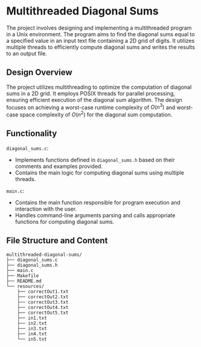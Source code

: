 # Multithreaded Diagonal Sums
The project involves designing and implementing a multithreaded program in a Unix environment. The program aims to find the diagonal sums equal to a specified value in an input text file containing a 2D grid of digits. It utilizes multiple threads to efficiently compute diagonal sums and writes the results to an output file.

## Design Overview
The project utilizes multithreading to optimize the computation of diagonal sums in a 2D grid. It employs POSIX threads for parallel processing, ensuring efficient execution of the diagonal sum algorithm. The design focuses on achieving a worst-case runtime complexity of $`O(n^3)`$ and worst-case space complexity of $`O(n^2)`$ for the diagonal sum computation.

## Functionality
`diagonal_sums.c`:
- Implements functions defined in `diagonal_sums.h` based on their comments and examples provided.
- Contains the main logic for computing diagonal sums using multiple threads.

`main.c`:
- Contains the main function responsible for program execution and interaction with the user.
- Handles command-line arguments parsing and calls appropriate functions for computing diagonal sums.

## File Structure and Content
```
multithreaded-diagonal-sums/
├── diagonal_sums.c
├── diagonal_sums.h
├── main.c
├── Makefile
├── README.md
└── resources/
    ├── correctOut1.txt
    ├── correctOut2.txt
    ├── correctOut3.txt
    ├── correctOut4.txt
    ├── correctOut5.txt
    ├── in1.txt
    ├── in2.txt
    ├── in3.txt
    ├── in4.txt
    └── in5.txt
```
